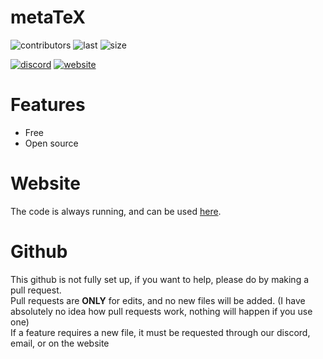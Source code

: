 # metaTeX

![contributors](https://img.shields.io/github/contributors/Eliso7777/metaTeX?logo=github)
![last](https://img.shields.io/github/last-commit/Eliso7777/metaTeX?logo=github)
![size](https://img.shields.io/github/languages/code-size/Eliso7777/metaTeX?logo=github)  

[![discord](https://img.shields.io/discord/853151778715205632?color=brightgreen&label=Discord&logo=Discord)](https://discord.gg/9Nwn2kZvTC)
[![website](https://img.shields.io/badge/Website-metaTeX-99ff00?logo=LaTeX)](https://tex.botbox.dev/)  

# Features

+ Free
+ Open source

# Website

The code is always running, and can be used [here](https://tex.botbox.dev/).

# Github

This github is not fully set up, if you want to help, please do by making a pull request.  
Pull requests are **ONLY** for edits, and no new files will be added. (I have absolutely no idea how pull requests work, nothing will happen if you use one)  
If a feature requires a new file, it must be requested through our discord, email, or on the website
